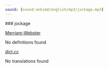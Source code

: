 ```yaml
---
sound: [sound:ankimd/english/mp3/jockage.mp3]
---
```


\### jockage

[Merriam-Webster](https://www.merriam-webster.com/dictionary/jockage)

No definitions found

[dict.cc](https://www.dict.cc/jockage)

No translations found


